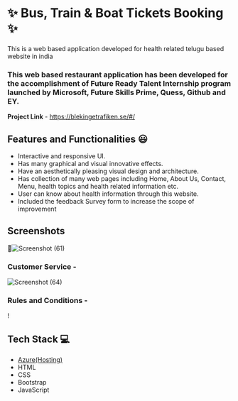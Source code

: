 # ✨ Bus, Train & Boat Tickets Booking  ✨

This is a web based application developed for health related telugu based website in india

### This web based restaurant application has been developed for the accomplishment of Future Ready Talent Internship program launched by Microsoft, Future Skills Prime, Quess, Github and EY.


**Project Link** - https://blekingetrafiken.se/#/

## Features and Functionalities 😃

- Interactive and responsive UI.
- Has many graphical and visual innovative effects.
- Have an aesthetically pleasing visual design and architecture.
- Has collection of many web pages including Home, About Us, Contact, Menu, health topics and health related information etc.
- User can know about health information through this website.
- Included the feedback Survey form to increase the scope of improvement 

## Screenshots

 📸![Screenshot (61)](https://user-images.githubusercontent.com/112278621/187458132-a4513aab-9a24-4516-9400-8d48bf808bcc.png)



   

### Customer Service -



![Screenshot (64)](https://user-images.githubusercontent.com/112278621/187459384-f926f62e-89d5-495f-ac5d-df961674031e.png)



### Rules and Conditions -


!



## Tech Stack 💻

- [Azure(Hosting)](https://azure.microsoft.com/en-in/features/azure-portal/)
- HTML
- CSS
- Bootstrap
- JavaScript
